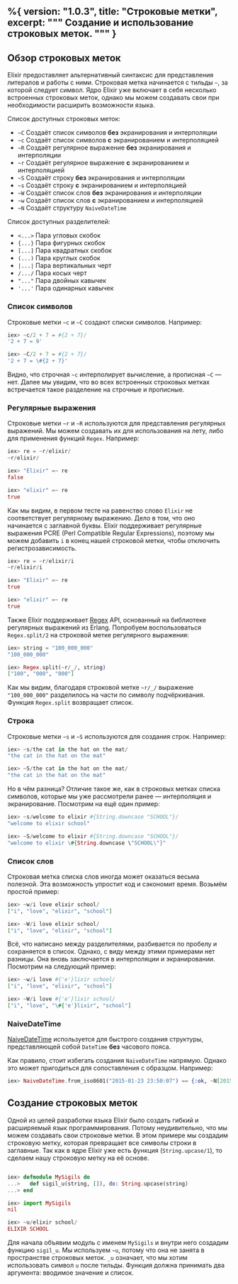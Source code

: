 %{
  version: "1.0.3",
  title: "Строковые метки",
  excerpt: """
  Создание и использование строковых меток.
  """
}
---

## Обзор строковых меток

Elixir предоставляет альтернативный синтаксис для представления литералов и работы с ними.
Строковая метка начинается с тильды `~`, за которой следует символ.
Ядро Elixir уже включает в себя несколько встроенных строковых меток, однако мы можем создавать свои при необходимости расширить возможности языка.

Список доступных строковых меток:

- `~C` Создаёт список символов **без** экранирования и интерполяции
- `~c` Создаёт список символов **с** экранированием и интерполяцией
- `~R` Создаёт регулярное выражение **без** экранирования и интерполяции
- `~r` Создаёт регулярное выражение **с** экранированием и интерполяцией
- `~S` Создаёт строку **без** экранирования и интерполяции
- `~s` Создаёт строку **с** экранированием и интерполяцией
- `~W` Создаёт список слов  **без** экранирования и интерполяции
- `~w` Создаёт список слов **с** экранированием и интерполяцией
- `~N` Создаёт структуру `NaiveDateTime`

Список доступных разделителей:

- `<...>` Пара угловых скобок
- `{...}` Пара фигурных скобок
- `[...]` Пара квадратных скобок
- `(...)` Пара круглых скобок
- `|...|` Пара вертикальных черт
- `/.../` Пара косых черт
- `"..."` Пара двойных кавычек
- `'...'` Пара одинарных кавычек

### Список символов

Строковые метки `~c` и `~C` создают списки символов.
Например:

```elixir
iex> ~c/2 + 7 = #{2 + 7}/
'2 + 7 = 9'

iex> ~C/2 + 7 = #{2 + 7}/
'2 + 7 = \#{2 + 7}'
```

Видно, что строчная `~c` интерполирует вычисление, а прописная `~C` — нет.
Далее мы увидим, что во всех встроенных строковых метках встречается такое разделение на строчные и прописные.

### Регулярные выражения

Строковые метки `~r` и `~R` используются для представления регулярных выражений.
Мы можем создавать их для использования на лету, либо для применения функций `Regex`.
Например:

```elixir
iex> re = ~r/elixir/
~r/elixir/

iex> "Elixir" =~ re
false

iex> "elixir" =~ re
true
```

Как мы видим, в первом тесте на равенство слово `Elixir` не соответствует регулярному выражению.
Дело в том, что оно начинается с заглавной буквы.
Elixir поддерживает регулярные выражения PCRE (Perl Compatible Regular Expressions), поэтому мы можем добавить `i` в конец нашей строковой метки, чтобы отключить регистрозависимость.

```elixir
iex> re = ~r/elixir/i
~r/elixir/i

iex> "Elixir" =~ re
true

iex> "elixir" =~ re
true
```

Также Elixir поддерживает [Regex](https://hexdocs.pm/elixir/Regex.html) API, основанный на библиотеке регулярных выражений из Erlang.
Попробуем воспользоваться `Regex.split/2` на строковой метке регулярного выражения:

```elixir
iex> string = "100_000_000"
"100_000_000"

iex> Regex.split(~r/_/, string)
["100", "000", "000"]
```

Как мы видим, благодаря строковой метке `~r/_/` выражение `"100_000_000"` разделилось на части по символу подчёркивания.
Функция `Regex.split` возвращает список.

### Строка

Строковые метки `~s` и `~S` используются для создания строк.
Например:

```elixir
iex> ~s/the cat in the hat on the mat/
"the cat in the hat on the mat"

iex> ~S/the cat in the hat on the mat/
"the cat in the hat on the mat"
```

Но в чём разница? Отличие такое же, как в строковых метках списка символов,
которые мы уже рассмотрели ранее — интерполяция и экранирование.
Посмотрим на ещё один пример:

```elixir
iex> ~s/welcome to elixir #{String.downcase "SCHOOL"}/
"welcome to elixir school"

iex> ~S/welcome to elixir #{String.downcase "SCHOOL"}/
"welcome to elixir \#{String.downcase \"SCHOOL\"}"
```

### Список слов

Строковая метка списка слов иногда может оказаться весьма полезной.
Эта возможность упростит код и сэкономит время.
Возьмём простой пример:

```elixir
iex> ~w/i love elixir school/
["i", "love", "elixir", "school"]

iex> ~W/i love elixir school/
["i", "love", "elixir", "school"]
```

Всё, что написано между разделителями, разбивается по пробелу и сохраняется в список.
Однако, с виду между этими примерами нет разницы.
Она вновь заключается в интерполяции и экранировании.
Посмотрим на следующий пример:

```elixir
iex> ~w/i love #{'e'}lixir school/
["i", "love", "elixir", "school"]

iex> ~W/i love #{'e'}lixir school/
["i", "love", "\#{'e'}lixir", "school"]
```

### NaiveDateTime

[NaiveDateTime](https://hexdocs.pm/elixir/NaiveDateTime.html) используется для быстрого создания структуры, представляющей собой `DateTime` **без** часового пояса.

Как правило, стоит избегать создания `NaiveDateTime` напрямую.
Однако это может пригодиться для сопоставления с образцом.
Например:

```elixir
iex> NaiveDateTime.from_iso8601("2015-01-23 23:50:07") == {:ok, ~N[2015-01-23 23:50:07]}
```

## Создание строковых меток

Одной из целей разработки языка Elixir было создать гибкий и расширяемый язык программирования.
Потому неудивительно, что мы можем создавать свои строковые метки.
В этом примере мы создадим строковую метку, которая превращает все символы строки в заглавные.
Так как в ядре Elixir уже есть функция (`String.upcase/1`), то сделаем нашу строковую метку на её основе.

```elixir

iex> defmodule MySigils do
...>   def sigil_u(string, []), do: String.upcase(string)
...> end

iex> import MySigils
nil

iex> ~u/elixir school/
ELIXIR SCHOOL
```

Для начала объявим модуль с именем `MySigils` и внутри него создадим функцию `sigil_u`.
Мы используем `~u`, потому что она не занята в пространстве строковых меток.
`_u` означает, что мы хотим использовать символ `u` после тильды.
Функция должна принимать два аргумента: вводимое значение и список.
